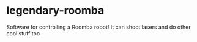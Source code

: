 # legendary-roomba
Software for controlling a Roomba robot! It can shoot lasers and do other cool stuff too
